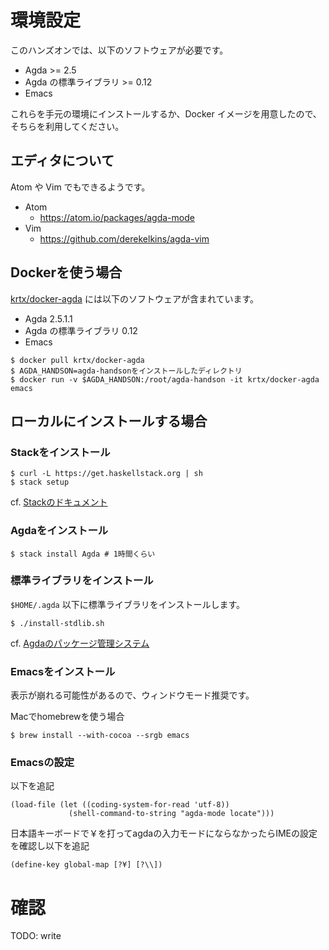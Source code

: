 # 環境設定

このハンズオンでは、以下のソフトウェアが必要です。

- Agda >= 2.5
- Agda の標準ライブラリ >= 0.12
- Emacs

これらを手元の環境にインストールするか、Docker イメージを用意したので、そちらを利用してください。

## エディタについて

Atom や Vim でもできるようです。

- Atom
  - https://atom.io/packages/agda-mode
- Vim
  - https://github.com/derekelkins/agda-vim

## Dockerを使う場合

[krtx/docker-agda](https://hub.docker.com/r/krtx/docker-agda/) には以下のソフトウェアが含まれています。

- Agda 2.5.1.1
- Agda の標準ライブラリ 0.12
- Emacs

```
$ docker pull krtx/docker-agda
$ AGDA_HANDSON=agda-handsonをインストールしたディレクトリ
$ docker run -v $AGDA_HANDSON:/root/agda-handson -it krtx/docker-agda emacs
```

## ローカルにインストールする場合

### Stackをインストール

```
$ curl -L https://get.haskellstack.org | sh
$ stack setup
```

cf. [Stackのドキュメント](https://docs.haskellstack.org/en/stable/README/)

### Agdaをインストール

```
$ stack install Agda # 1時間くらい
```

### 標準ライブラリをインストール

`$HOME/.agda` 以下に標準ライブラリをインストールします。

```
$ ./install-stdlib.sh
```

cf. [Agdaのパッケージ管理システム](https://agda.readthedocs.io/en/latest/tools/package-system.html)

### Emacsをインストール

表示が崩れる可能性があるので、ウィンドウモード推奨です。

Macでhomebrewを使う場合

```
$ brew install --with-cocoa --srgb emacs
```

### Emacsの設定

以下を追記

```
(load-file (let ((coding-system-for-read 'utf-8))
             (shell-command-to-string "agda-mode locate")))
```

日本語キーボードで￥を打ってagdaの入力モードにならなかったらIMEの設定を確認し以下を追記

```
(define-key global-map [?¥] [?\\])
```

# 確認

TODO: write
